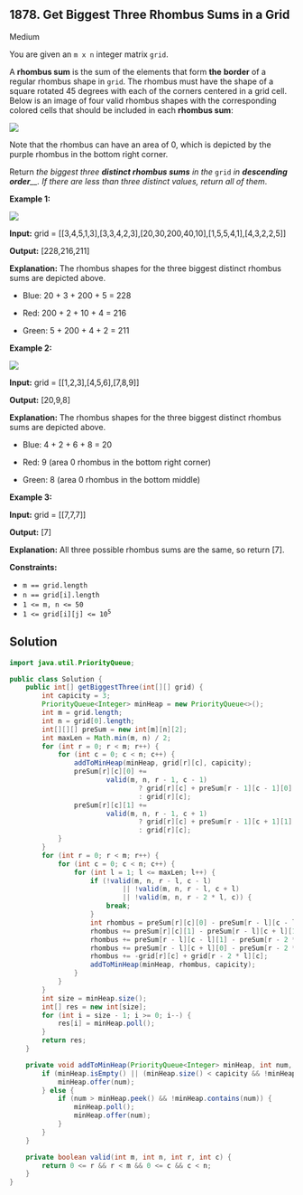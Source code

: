 ## 1878\. Get Biggest Three Rhombus Sums in a Grid

Medium

You are given an `m x n` integer matrix `grid`.

A **rhombus sum** is the sum of the elements that form **the** **border** of a regular rhombus shape in `grid`. The rhombus must have the shape of a square rotated 45 degrees with each of the corners centered in a grid cell. Below is an image of four valid rhombus shapes with the corresponding colored cells that should be included in each **rhombus sum**:

![](https://assets.leetcode.com/uploads/2021/04/23/pc73-q4-desc-2.png)

Note that the rhombus can have an area of 0, which is depicted by the purple rhombus in the bottom right corner.

Return _the biggest three **distinct rhombus sums** in the_ `grid` _in **descending order**__. If there are less than three distinct values, return all of them_.

**Example 1:**

![](https://assets.leetcode.com/uploads/2021/04/23/pc73-q4-ex1.png)

**Input:** grid = \[\[3,4,5,1,3],[3,3,4,2,3],[20,30,200,40,10],[1,5,5,4,1],[4,3,2,2,5]]

**Output:** [228,216,211]

**Explanation:** The rhombus shapes for the three biggest distinct rhombus sums are depicted above. 

- Blue: 20 + 3 + 200 + 5 = 228 

- Red: 200 + 2 + 10 + 4 = 216 

- Green: 5 + 200 + 4 + 2 = 211

**Example 2:**

![](https://assets.leetcode.com/uploads/2021/04/23/pc73-q4-ex2.png)

**Input:** grid = \[\[1,2,3],[4,5,6],[7,8,9]]

**Output:** [20,9,8]

**Explanation:** The rhombus shapes for the three biggest distinct rhombus sums are depicted above. 

- Blue: 4 + 2 + 6 + 8 = 20 

- Red: 9 (area 0 rhombus in the bottom right corner) 

- Green: 8 (area 0 rhombus in the bottom middle)

**Example 3:**

**Input:** grid = \[\[7,7,7]]

**Output:** [7]

**Explanation:** All three possible rhombus sums are the same, so return [7].

**Constraints:**

*   `m == grid.length`
*   `n == grid[i].length`
*   `1 <= m, n <= 50`
*   <code>1 <= grid[i][j] <= 10<sup>5</sup></code>

## Solution

```java
import java.util.PriorityQueue;

public class Solution {
    public int[] getBiggestThree(int[][] grid) {
        int capicity = 3;
        PriorityQueue<Integer> minHeap = new PriorityQueue<>();
        int m = grid.length;
        int n = grid[0].length;
        int[][][] preSum = new int[m][n][2];
        int maxLen = Math.min(m, n) / 2;
        for (int r = 0; r < m; r++) {
            for (int c = 0; c < n; c++) {
                addToMinHeap(minHeap, grid[r][c], capicity);
                preSum[r][c][0] +=
                        valid(m, n, r - 1, c - 1)
                                ? grid[r][c] + preSum[r - 1][c - 1][0]
                                : grid[r][c];
                preSum[r][c][1] +=
                        valid(m, n, r - 1, c + 1)
                                ? grid[r][c] + preSum[r - 1][c + 1][1]
                                : grid[r][c];
            }
        }
        for (int r = 0; r < m; r++) {
            for (int c = 0; c < n; c++) {
                for (int l = 1; l <= maxLen; l++) {
                    if (!valid(m, n, r - l, c - l)
                            || !valid(m, n, r - l, c + l)
                            || !valid(m, n, r - 2 * l, c)) {
                        break;
                    }
                    int rhombus = preSum[r][c][0] - preSum[r - l][c - l][0];
                    rhombus += preSum[r][c][1] - preSum[r - l][c + l][1];
                    rhombus += preSum[r - l][c - l][1] - preSum[r - 2 * l][c][1];
                    rhombus += preSum[r - l][c + l][0] - preSum[r - 2 * l][c][0];
                    rhombus += -grid[r][c] + grid[r - 2 * l][c];
                    addToMinHeap(minHeap, rhombus, capicity);
                }
            }
        }
        int size = minHeap.size();
        int[] res = new int[size];
        for (int i = size - 1; i >= 0; i--) {
            res[i] = minHeap.poll();
        }
        return res;
    }

    private void addToMinHeap(PriorityQueue<Integer> minHeap, int num, int capicity) {
        if (minHeap.isEmpty() || (minHeap.size() < capicity && !minHeap.contains(num))) {
            minHeap.offer(num);
        } else {
            if (num > minHeap.peek() && !minHeap.contains(num)) {
                minHeap.poll();
                minHeap.offer(num);
            }
        }
    }

    private boolean valid(int m, int n, int r, int c) {
        return 0 <= r && r < m && 0 <= c && c < n;
    }
}
```